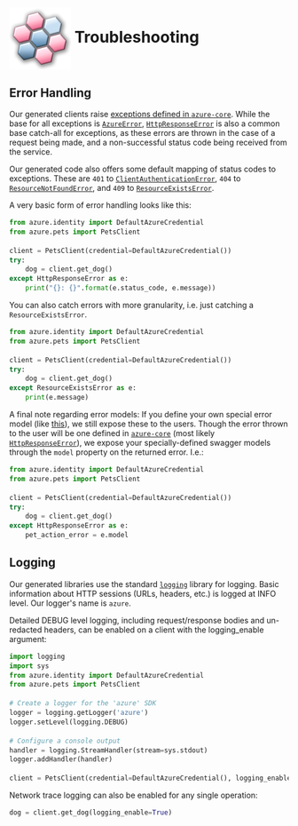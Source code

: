 # <img align="center" src="../images/logo.png">  Troubleshooting

## Error Handling

Our generated clients raise [exceptions defined in `azure-core`][azure_core_exceptions]. While the base for all exceptions is [`AzureError`][azure_error],
[`HttpResponseError`][http_response_error] is also a common base catch-all for exceptions, as these errors are thrown in the case of a request being made, and a non-successful
status code being received from the service.

Our generated code also offers some default mapping of status codes to exceptions. These are `401` to [`ClientAuthenticationError`][client_authentication_error], `404` to
[`ResourceNotFoundError`][resource_not_found_error], and `409` to [`ResourceExistsError`][resource_exists_error].

A very basic form of error handling looks like this:

```python
from azure.identity import DefaultAzureCredential
from azure.pets import PetsClient

client = PetsClient(credential=DefaultAzureCredential())
try:
    dog = client.get_dog()
except HttpResponseError as e:
    print("{}: {}".format(e.status_code, e.message))
```

You can also catch errors with more granularity, i.e. just catching a `ResourceExistsError`.

```python
from azure.identity import DefaultAzureCredential
from azure.pets import PetsClient

client = PetsClient(credential=DefaultAzureCredential())
try:
    dog = client.get_dog()
except ResourceExistsError as e:
    print(e.message)
```

A final note regarding error models: If you define your own special error model (like [this][error_model]), we still expose these to the users. Though the error thrown to
the user will be one defined in [`azure-core`][azure_core_exceptions] (most likely [`HttpResponseError`][http_response_error]), we expose your specially-defined swagger
models through the `model` property on the returned error. I.e.:

```python
from azure.identity import DefaultAzureCredential
from azure.pets import PetsClient

client = PetsClient(credential=DefaultAzureCredential())
try:
    dog = client.get_dog()
except HttpResponseError as e:
    pet_action_error = e.model
```

## Logging

Our generated libraries use the standard [`logging`][logging] library for logging. Basic information about HTTP sessions (URLs, headers, etc.) is logged at INFO level.
Our logger's name is `azure`.

Detailed DEBUG level logging, including request/response bodies and un-redacted headers, can be enabled on a client with the logging_enable argument:

```python
import logging
import sys
from azure.identity import DefaultAzureCredential
from azure.pets import PetsClient

# Create a logger for the 'azure' SDK
logger = logging.getLogger('azure')
logger.setLevel(logging.DEBUG)

# Configure a console output
handler = logging.StreamHandler(stream=sys.stdout)
logger.addHandler(handler)

client = PetsClient(credential=DefaultAzureCredential(), logging_enable=True)
```

Network trace logging can also be enabled for any single operation:

```python
dog = client.get_dog(logging_enable=True)
```

<!-- LINKS -->
[azure_core_exceptions]: https://github.com/Azure/azure-sdk-for-python/tree/master/sdk/core/azure-core#azure-core-library-exceptions
[azure_error]: https://docs.microsoft.com/en-us/python/api/azure-core/azure.core.exceptions.azureerror?view=azure-python
[http_response_error]: https://docs.microsoft.com/en-us/python/api/azure-core/azure.core.exceptions.httpresponseerror?view=azure-python
[client_authentication_error]: https://docs.microsoft.com/en-us/python/api/azure-core/azure.core.exceptions.clientauthenticationerror?view=azure-python
[resource_not_found_error]: https://docs.microsoft.com/en-us/python/api/azure-core/azure.core.exceptions.resourcenotfounderror?view=azure-python
[resource_exists_error]: https://docs.microsoft.com/en-us/python/api/azure-core/azure.core.exceptions.resourceexistserror?view=azure-python
[error_model]: https://github.com/Azure/autorest.testserver/blob/master/swagger/xms-error-responses.json#L220
[logging]: https://docs.python.org/3.5/library/logging.html